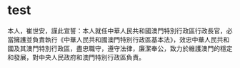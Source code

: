 # test

本人，崔世安，謹此宣誓：本人就任中華人民共和國澳門特別行政區行政長官，必當擁護並負責執行《中華人民共和國澳門特別行政區基本法》，效忠中華人民共和國及其澳門特別行政區，盡忠職守，遵守法律，廉潔奉公，致力於維護澳門的穩定和發展，對中央人民政府和澳門特別行政區負責。
